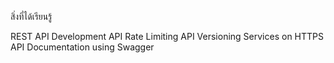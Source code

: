 สิ่งที่ได้เรียนรู้

REST API Development
API Rate Limiting
API Versioning
Services on HTTPS
API Documentation using Swagger
